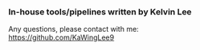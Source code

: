 ### In-house tools/pipelines written by Kelvin Lee
Any questions, please contact with me:  
https://github.com/KaWingLee9
